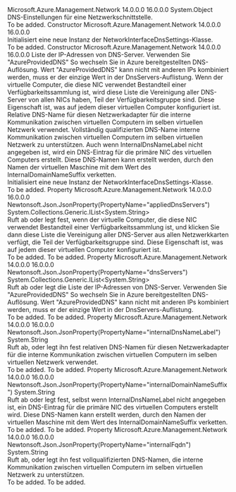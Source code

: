 <Type Name="NetworkInterfaceDnsSettings" FullName="Microsoft.Azure.Management.Network.Models.NetworkInterfaceDnsSettings">
  <TypeSignature Language="C#" Value="public class NetworkInterfaceDnsSettings" />
  <TypeSignature Language="ILAsm" Value=".class public auto ansi beforefieldinit NetworkInterfaceDnsSettings extends System.Object" />
  <TypeSignature Language="DocId" Value="T:Microsoft.Azure.Management.Network.Models.NetworkInterfaceDnsSettings" />
  <TypeSignature Language="VB.NET" Value="Public Class NetworkInterfaceDnsSettings" />
  <TypeSignature Language="F#" Value="type NetworkInterfaceDnsSettings = class" />
  <AssemblyInfo>
    <AssemblyName>Microsoft.Azure.Management.Network</AssemblyName>
    <AssemblyVersion>14.0.0.0</AssemblyVersion>
    <AssemblyVersion>16.0.0.0</AssemblyVersion>
  </AssemblyInfo>
  <Base>
    <BaseTypeName>System.Object</BaseTypeName>
  </Base>
  <Interfaces />
  <Docs>
    <summary>
            DNS-Einstellungen für eine Netzwerkschnittstelle.
            </summary>
    <remarks>To be added.</remarks>
  </Docs>
  <Members>
    <Member MemberName=".ctor">
      <MemberSignature Language="C#" Value="public NetworkInterfaceDnsSettings ();" />
      <MemberSignature Language="ILAsm" Value=".method public hidebysig specialname rtspecialname instance void .ctor() cil managed" />
      <MemberSignature Language="DocId" Value="M:Microsoft.Azure.Management.Network.Models.NetworkInterfaceDnsSettings.#ctor" />
      <MemberSignature Language="VB.NET" Value="Public Sub New ()" />
      <MemberType>Constructor</MemberType>
      <AssemblyInfo>
        <AssemblyName>Microsoft.Azure.Management.Network</AssemblyName>
        <AssemblyVersion>14.0.0.0</AssemblyVersion>
        <AssemblyVersion>16.0.0.0</AssemblyVersion>
      </AssemblyInfo>
      <Parameters />
      <Docs>
        <summary>
            Initialisiert eine neue Instanz der NetworkInterfaceDnsSettings-Klasse.
            </summary>
        <remarks>To be added.</remarks>
      </Docs>
    </Member>
    <Member MemberName=".ctor">
      <MemberSignature Language="C#" Value="public NetworkInterfaceDnsSettings (System.Collections.Generic.IList&lt;string&gt; dnsServers = null, System.Collections.Generic.IList&lt;string&gt; appliedDnsServers = null, string internalDnsNameLabel = null, string internalFqdn = null, string internalDomainNameSuffix = null);" />
      <MemberSignature Language="ILAsm" Value=".method public hidebysig specialname rtspecialname instance void .ctor(class System.Collections.Generic.IList`1&lt;string&gt; dnsServers, class System.Collections.Generic.IList`1&lt;string&gt; appliedDnsServers, string internalDnsNameLabel, string internalFqdn, string internalDomainNameSuffix) cil managed" />
      <MemberSignature Language="DocId" Value="M:Microsoft.Azure.Management.Network.Models.NetworkInterfaceDnsSettings.#ctor(System.Collections.Generic.IList{System.String},System.Collections.Generic.IList{System.String},System.String,System.String,System.String)" />
      <MemberSignature Language="VB.NET" Value="Public Sub New (Optional dnsServers As IList(Of String) = null, Optional appliedDnsServers As IList(Of String) = null, Optional internalDnsNameLabel As String = null, Optional internalFqdn As String = null, Optional internalDomainNameSuffix As String = null)" />
      <MemberSignature Language="F#" Value="new Microsoft.Azure.Management.Network.Models.NetworkInterfaceDnsSettings : System.Collections.Generic.IList&lt;string&gt; * System.Collections.Generic.IList&lt;string&gt; * string * string * string -&gt; Microsoft.Azure.Management.Network.Models.NetworkInterfaceDnsSettings" Usage="new Microsoft.Azure.Management.Network.Models.NetworkInterfaceDnsSettings (dnsServers, appliedDnsServers, internalDnsNameLabel, internalFqdn, internalDomainNameSuffix)" />
      <MemberType>Constructor</MemberType>
      <AssemblyInfo>
        <AssemblyName>Microsoft.Azure.Management.Network</AssemblyName>
        <AssemblyVersion>14.0.0.0</AssemblyVersion>
        <AssemblyVersion>16.0.0.0</AssemblyVersion>
      </AssemblyInfo>
      <Parameters>
        <Parameter Name="dnsServers" Type="System.Collections.Generic.IList&lt;System.String&gt;" />
        <Parameter Name="appliedDnsServers" Type="System.Collections.Generic.IList&lt;System.String&gt;" />
        <Parameter Name="internalDnsNameLabel" Type="System.String" />
        <Parameter Name="internalFqdn" Type="System.String" />
        <Parameter Name="internalDomainNameSuffix" Type="System.String" />
      </Parameters>
      <Docs>
        <param name="dnsServers">Liste der IP-Adressen von DNS-Server. Verwenden Sie "AzureProvidedDNS" So wechseln Sie in Azure bereitgestellten DNS-Auflösung.
            Wert "AzureProvidedDNS" kann nicht mit anderen IPs kombiniert werden, muss er der einzige Wert in der DnsServers-Auflistung.</param>
        <param name="appliedDnsServers">Wenn der virtuelle Computer, die diese NIC verwendet Bestandteil einer Verfügbarkeitssammlung ist, wird diese Liste die Vereinigung aller DNS-Server von allen NICs haben, Teil der Verfügbarkeitsgruppe sind. Diese Eigenschaft ist, was auf jedem dieser virtuellen Computer konfiguriert ist.</param>
        <param name="internalDnsNameLabel">Relative DNS-Name für diesen Netzwerkadapter für die interne Kommunikation zwischen virtuellen Computern im selben virtuellen Netzwerk verwendet.</param>
        <param name="internalFqdn">Vollständig qualifizierten DNS-Name interne Kommunikation zwischen virtuellen Computern im selben virtuellen Netzwerk zu unterstützen.</param>
        <param name="internalDomainNameSuffix">Auch wenn InternalDnsNameLabel nicht angegeben ist, wird ein DNS-Eintrag für die primäre NIC des virtuellen Computers erstellt. Diese DNS-Namen kann erstellt werden, durch den Namen der virtuellen Maschine mit dem Wert des InternalDomainNameSuffix verketten.</param>
        <summary>
            Initialisiert eine neue Instanz der NetworkInterfaceDnsSettings-Klasse.
            </summary>
        <remarks>To be added.</remarks>
      </Docs>
    </Member>
    <Member MemberName="AppliedDnsServers">
      <MemberSignature Language="C#" Value="public System.Collections.Generic.IList&lt;string&gt; AppliedDnsServers { get; set; }" />
      <MemberSignature Language="ILAsm" Value=".property instance class System.Collections.Generic.IList`1&lt;string&gt; AppliedDnsServers" />
      <MemberSignature Language="DocId" Value="P:Microsoft.Azure.Management.Network.Models.NetworkInterfaceDnsSettings.AppliedDnsServers" />
      <MemberSignature Language="VB.NET" Value="Public Property AppliedDnsServers As IList(Of String)" />
      <MemberSignature Language="F#" Value="member this.AppliedDnsServers : System.Collections.Generic.IList&lt;string&gt; with get, set" Usage="Microsoft.Azure.Management.Network.Models.NetworkInterfaceDnsSettings.AppliedDnsServers" />
      <MemberType>Property</MemberType>
      <AssemblyInfo>
        <AssemblyName>Microsoft.Azure.Management.Network</AssemblyName>
        <AssemblyVersion>14.0.0.0</AssemblyVersion>
        <AssemblyVersion>16.0.0.0</AssemblyVersion>
      </AssemblyInfo>
      <Attributes>
        <Attribute>
          <AttributeName>Newtonsoft.Json.JsonProperty(PropertyName="appliedDnsServers")</AttributeName>
        </Attribute>
      </Attributes>
      <ReturnValue>
        <ReturnType>System.Collections.Generic.IList&lt;System.String&gt;</ReturnType>
      </ReturnValue>
      <Docs>
        <summary>
            Ruft ab oder legt fest, wenn der virtuelle Computer, die diese NIC verwendet Bestandteil einer Verfügbarkeitssammlung ist, und klicken Sie dann diese Liste die Vereinigung aller DNS-Server aus allen Netzwerkkarten verfügt, die Teil der Verfügbarkeitsgruppe sind. Diese Eigenschaft ist, was auf jedem dieser virtuellen Computer konfiguriert ist.
            </summary>
        <value>To be added.</value>
        <remarks>To be added.</remarks>
      </Docs>
    </Member>
    <Member MemberName="DnsServers">
      <MemberSignature Language="C#" Value="public System.Collections.Generic.IList&lt;string&gt; DnsServers { get; set; }" />
      <MemberSignature Language="ILAsm" Value=".property instance class System.Collections.Generic.IList`1&lt;string&gt; DnsServers" />
      <MemberSignature Language="DocId" Value="P:Microsoft.Azure.Management.Network.Models.NetworkInterfaceDnsSettings.DnsServers" />
      <MemberSignature Language="VB.NET" Value="Public Property DnsServers As IList(Of String)" />
      <MemberSignature Language="F#" Value="member this.DnsServers : System.Collections.Generic.IList&lt;string&gt; with get, set" Usage="Microsoft.Azure.Management.Network.Models.NetworkInterfaceDnsSettings.DnsServers" />
      <MemberType>Property</MemberType>
      <AssemblyInfo>
        <AssemblyName>Microsoft.Azure.Management.Network</AssemblyName>
        <AssemblyVersion>14.0.0.0</AssemblyVersion>
        <AssemblyVersion>16.0.0.0</AssemblyVersion>
      </AssemblyInfo>
      <Attributes>
        <Attribute>
          <AttributeName>Newtonsoft.Json.JsonProperty(PropertyName="dnsServers")</AttributeName>
        </Attribute>
      </Attributes>
      <ReturnValue>
        <ReturnType>System.Collections.Generic.IList&lt;System.String&gt;</ReturnType>
      </ReturnValue>
      <Docs>
        <summary>
            Ruft ab oder legt die Liste der IP-Adressen von DNS-Server. Verwenden Sie "AzureProvidedDNS" So wechseln Sie in Azure bereitgestellten DNS-Auflösung.
            Wert "AzureProvidedDNS" kann nicht mit anderen IPs kombiniert werden, muss er der einzige Wert in der DnsServers-Auflistung.
            </summary>
        <value>To be added.</value>
        <remarks>To be added.</remarks>
      </Docs>
    </Member>
    <Member MemberName="InternalDnsNameLabel">
      <MemberSignature Language="C#" Value="public string InternalDnsNameLabel { get; set; }" />
      <MemberSignature Language="ILAsm" Value=".property instance string InternalDnsNameLabel" />
      <MemberSignature Language="DocId" Value="P:Microsoft.Azure.Management.Network.Models.NetworkInterfaceDnsSettings.InternalDnsNameLabel" />
      <MemberSignature Language="VB.NET" Value="Public Property InternalDnsNameLabel As String" />
      <MemberSignature Language="F#" Value="member this.InternalDnsNameLabel : string with get, set" Usage="Microsoft.Azure.Management.Network.Models.NetworkInterfaceDnsSettings.InternalDnsNameLabel" />
      <MemberType>Property</MemberType>
      <AssemblyInfo>
        <AssemblyName>Microsoft.Azure.Management.Network</AssemblyName>
        <AssemblyVersion>14.0.0.0</AssemblyVersion>
        <AssemblyVersion>16.0.0.0</AssemblyVersion>
      </AssemblyInfo>
      <Attributes>
        <Attribute>
          <AttributeName>Newtonsoft.Json.JsonProperty(PropertyName="internalDnsNameLabel")</AttributeName>
        </Attribute>
      </Attributes>
      <ReturnValue>
        <ReturnType>System.String</ReturnType>
      </ReturnValue>
      <Docs>
        <summary>
            Ruft ab, oder legt ihn fest relativen DNS-Namen für diesen Netzwerkadapter für die interne Kommunikation zwischen virtuellen Computern im selben virtuellen Netzwerk verwendet.
            </summary>
        <value>To be added.</value>
        <remarks>To be added.</remarks>
      </Docs>
    </Member>
    <Member MemberName="InternalDomainNameSuffix">
      <MemberSignature Language="C#" Value="public string InternalDomainNameSuffix { get; set; }" />
      <MemberSignature Language="ILAsm" Value=".property instance string InternalDomainNameSuffix" />
      <MemberSignature Language="DocId" Value="P:Microsoft.Azure.Management.Network.Models.NetworkInterfaceDnsSettings.InternalDomainNameSuffix" />
      <MemberSignature Language="VB.NET" Value="Public Property InternalDomainNameSuffix As String" />
      <MemberSignature Language="F#" Value="member this.InternalDomainNameSuffix : string with get, set" Usage="Microsoft.Azure.Management.Network.Models.NetworkInterfaceDnsSettings.InternalDomainNameSuffix" />
      <MemberType>Property</MemberType>
      <AssemblyInfo>
        <AssemblyName>Microsoft.Azure.Management.Network</AssemblyName>
        <AssemblyVersion>14.0.0.0</AssemblyVersion>
        <AssemblyVersion>16.0.0.0</AssemblyVersion>
      </AssemblyInfo>
      <Attributes>
        <Attribute>
          <AttributeName>Newtonsoft.Json.JsonProperty(PropertyName="internalDomainNameSuffix")</AttributeName>
        </Attribute>
      </Attributes>
      <ReturnValue>
        <ReturnType>System.String</ReturnType>
      </ReturnValue>
      <Docs>
        <summary>
            Ruft ab oder legt fest, selbst wenn InternalDnsNameLabel nicht angegeben ist, ein DNS-Eintrag für die primäre NIC des virtuellen Computers erstellt wird. Diese DNS-Namen kann erstellt werden, durch den Namen der virtuellen Maschine mit dem Wert des InternalDomainNameSuffix verketten.
            </summary>
        <value>To be added.</value>
        <remarks>To be added.</remarks>
      </Docs>
    </Member>
    <Member MemberName="InternalFqdn">
      <MemberSignature Language="C#" Value="public string InternalFqdn { get; set; }" />
      <MemberSignature Language="ILAsm" Value=".property instance string InternalFqdn" />
      <MemberSignature Language="DocId" Value="P:Microsoft.Azure.Management.Network.Models.NetworkInterfaceDnsSettings.InternalFqdn" />
      <MemberSignature Language="VB.NET" Value="Public Property InternalFqdn As String" />
      <MemberSignature Language="F#" Value="member this.InternalFqdn : string with get, set" Usage="Microsoft.Azure.Management.Network.Models.NetworkInterfaceDnsSettings.InternalFqdn" />
      <MemberType>Property</MemberType>
      <AssemblyInfo>
        <AssemblyName>Microsoft.Azure.Management.Network</AssemblyName>
        <AssemblyVersion>14.0.0.0</AssemblyVersion>
        <AssemblyVersion>16.0.0.0</AssemblyVersion>
      </AssemblyInfo>
      <Attributes>
        <Attribute>
          <AttributeName>Newtonsoft.Json.JsonProperty(PropertyName="internalFqdn")</AttributeName>
        </Attribute>
      </Attributes>
      <ReturnValue>
        <ReturnType>System.String</ReturnType>
      </ReturnValue>
      <Docs>
        <summary>
            Ruft ab, oder legt ihn fest vollqualifizierten DNS-Namen, die interne Kommunikation zwischen virtuellen Computern im selben virtuellen Netzwerk zu unterstützen.
            </summary>
        <value>To be added.</value>
        <remarks>To be added.</remarks>
      </Docs>
    </Member>
  </Members>
</Type>